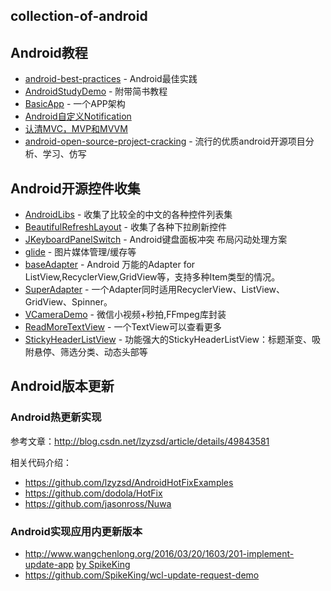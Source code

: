 collection-of-android
---------------------

## Android教程

* [android-best-practices](https://github.com/futurice/android-best-practices) - Android最佳实践 
* [AndroidStudyDemo](https://github.com/DIY-green/AndroidStudyDemo) - 附带简书教程
* [BasicApp](https://github.com/meikoz/BasicApp) - 一个APP架构
* [Android自定义Notification](http://sixwolf.net/blog/2016/04/18/Android%E8%87%AA%E5%AE%9A%E4%B9%89Notification%E5%B9%B6%E6%B2%A1%E6%9C%89%E9%82%A3%E4%B9%88%E7%AE%80%E5%8D%95/)
* [认清MVC，MVP和MVVM](http://zjutkz.net/2016/04/13/%E9%80%89%E6%8B%A9%E6%81%90%E6%83%A7%E7%97%87%E7%9A%84%E7%A6%8F%E9%9F%B3%EF%BC%81%E6%95%99%E4%BD%A0%E8%AE%A4%E6%B8%85MVC%EF%BC%8CMVP%E5%92%8CMVVM/)
* [android-open-source-project-cracking](https://github.com/wingjay/android-open-source-project-cracking) - 流行的优质android开源项目分析、学习、仿写

## Android开源控件收集

* [AndroidLibs](https://github.com/XXApple/AndroidLibs) - 收集了比较全的中文的各种控件列表集
* [BeautifulRefreshLayout](https://github.com/android-cjj/BeautifulRefreshLayout) - 收集了各种下拉刷新控件
* [JKeyboardPanelSwitch](https://github.com/Jacksgong/JKeyboardPanelSwitch) - Android键盘面板冲突 布局闪动处理方案
* [glide](https://github.com/bumptech/glide) - 图片媒体管理/缓存等
* [baseAdapter](https://github.com/hongyangAndroid/baseAdapter) - Android 万能的Adapter for ListView,RecyclerView,GridView等，支持多种Item类型的情况。
* [SuperAdapter](https://github.com/byteam/SuperAdapter) - 一个Adapter同时适用RecyclerView、ListView、GridView、Spinner。
* [VCameraDemo](https://github.com/motianhuo/VCameraDemo) - 微信小视频+秒拍,FFmpeg库封装
* [ReadMoreTextView](https://github.com/borjabravo10/ReadMoreTextView) - 一个TextView可以查看更多
* [StickyHeaderListView](https://github.com/sfsheng0322/StickyHeaderListView) - 功能强大的StickyHeaderListView：标题渐变、吸附悬停、筛选分类、动态头部等

## Android版本更新

### Android热更新实现

参考文章：http://blog.csdn.net/lzyzsd/article/details/49843581

相关代码介绍：

* https://github.com/lzyzsd/AndroidHotFixExamples
* https://github.com/dodola/HotFix
* https://github.com/jasonross/Nuwa

### Android实现应用内更新版本

* http://www.wangchenlong.org/2016/03/20/1603/201-implement-update-app [by SpikeKing](https://github.com/SpikeKing)
* https://github.com/SpikeKing/wcl-update-request-demo
